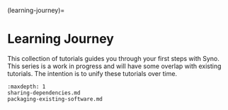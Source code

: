 (learning-journey)=
# Learning Journey

This collection of tutorials guides you through your first steps with Syno.
This series is a work in progress and will have some overlap with existing tutorials.
The intention is to unify these tutorials over time.

```{toctree}
:maxdepth: 1
sharing-dependencies.md
packaging-existing-software.md
```
